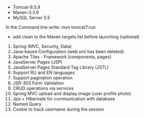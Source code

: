 * Tomcat-8.5.9
* Maven-3.3.9
* MySQL Server 5.5

In the Command line write: mvn tomcat7:run 
- add clean to the Maven targets list before launching (optional)

1. Spring (MVC, Security, Data)
2. Java-based Configuration (web.xml has been deleted)
3. Apache Tiles - Framework (components, pages)
4. JavaServer Pages (JSP)
5. JavaServer Pages Standard Tag Library (JSTL)
6. Support RU and EN languages
7. Support pagination operation
8. JSR-303 Form Validation
9. CRUD operations via services
10. Spring MVC upload and display image (user profile photo)
11. Jpa + Hibernate for communication with database
12. Named Query
13. Cookie to track username during the session